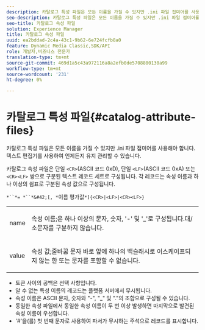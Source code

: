 ```yaml
---
description: 카탈로그 특성 파일은 모든 이름을 가질 수 있지만 .ini 파일 접미어를 사용해야 합니다. 텍스트 편집기를 사용하여 언제든지 유지 관리할 수 있습니다.
seo-description: 카탈로그 특성 파일은 모든 이름을 가질 수 있지만 .ini 파일 접미어를 사용해야 합니다. 텍스트 편집기를 사용하여 언제든지 유지 관리할 수 있습니다.
seo-title: 카탈로그 속성 파일
solution: Experience Manager
title: 카탈로그 속성 파일
uuid: ea2bddad-2c4a-43c1-9b62-6e724fcfb8a0
feature: Dynamic Media Classic,SDK/API
role: 개발자,비즈니스 전문가
translation-type: tm+mt
source-git-commit: 469d1a5c43a972116a8a2efb0de5708800130a99
workflow-type: tm+mt
source-wordcount: '231'
ht-degree: 0%

---
```



# 카탈로그 특성 파일{#catalog-attribute-files}

카탈로그 특성 파일은 모든 이름을 가질 수 있지만 .ini 파일 접미어를 사용해야 합니다. 텍스트 편집기를 사용하여 언제든지 유지 관리할 수 있습니다.

카탈로그 속성 파일은 단일 `<CR>`(ASCII 코드 0xD), 단일 `<LF>`(ASCII 코드 0xA) 또는 `<CR><LF>` 쌍으로 구분된 텍스트 레코드 세트로 구성됩니다. 각 레코드는 속성 이름과 하나 이상의 쉼표로 구분된 속성 값으로 구성됩니다.

`*``*= *``*&#42;[, *`이름 평가값`*]{<CR>|<LF>|<CR><LF>}`

<table id="simpletable_8454AD549FDA421BA1469CDA44132773"> 
 <tr class="strow"> 
  <td class="stentry"> <p> <span class="codeph"> <span class="varname"> name  </span> </span> </p> </td> 
  <td class="stentry"> <p>속성 이름;은 하나 이상의 문자, 숫자, '-' 및 '_'로 구성됩니다.대/소문자를 구분하지 않습니다. </p> </td> 
 </tr> 
 <tr class="strow"> 
  <td class="stentry"> <p> <span class="codeph"> <span class="varname"> value  </span> </span> </p> </td> 
  <td class="stentry"> <p>속성 값;줄바꿈 문자 바로 앞에 하나의 백슬래시로 이스케이프되지 않는 한 <span class="codeph"> </span> 또는 <span class="codeph"> </span> 문자를 포함할 수 없습니다. </p> </td> 
 </tr> 
</table>

* 토큰 사이의 공백은 선택 사항입니다.
* 알 수 없는 특성 이름의 레코드는 플랫폼 서버에서 무시됩니다.
* 속성 이름은 ASCII 문자, 숫자와 &quot;-&quot;, &quot;_&quot; 및 &quot;.&quot;의 조합으로 구성될 수 있습니다.
* 동일한 속성 파일에서 동일한 속성 이름이 두 번 이상 발생하면 마지막으로 발견된 속성 이름이 우선합니다.
* &#39;#&#39;을(를) 첫 번째 문자로 사용하여 파서가 무시하는 주석으로 레코드를 표시합니다.

